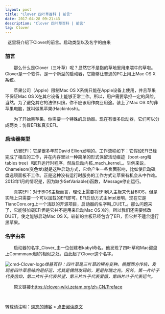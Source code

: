 ```yaml
---
layout: post
title: "Clover 四叶草百科 | 前言"
date: 2017-04-28 09:21:43 
description: "Clover 四叶草百科 | 前言"
tag: Clover
---
```



  这里将介绍下Clover的前言。启动类型以及名字的由来
     

### 前言

　　那么什么是Clover（三叶草）呢？显然它不是指的草地里用来喂牛的草啦。Clover是一个软件，是一个新型的启动器，它能够让普通的PC上用上Mac OS X系统。

　　苹果公司（Apple）限制Mac OS X系统只能在Apple设备上使用，并且苹果不保证Mac OS X在其它设备上能够正常工作。所以，用户需要承担一定的风险。当然，为了避免其它的法律纠纷，你不应该用作商业用途。装上了Mac OS X的非苹果电脑，就叫做黑苹果(Hackintosh)。

　　为了开始黑苹果，你需要一个特殊的启动器。现在有很多启动器，它们可以分成两类：仿冒EFI和真实EFI。

### 启动器类型

　　仿冒EFI：它是很多年前David Ellion发明的。工作流程如下：它假设EFI已经完成了相应的工作，并在内存里以一种简单的形式保留活动痕迹（boot-arg和tables tree）和EFI运行时程序，然后启动内核_mach_kernel_。举例来说，Chameleon(变色龙)就是这种启动方式，它会产生一些负面影响，比如使启动磁盘选项面板不工作。正是这种没有运行时服务的工作方式让苹果有机会从中作难。2013年1月的情况是，因为缺少SetVariable()函数，iMessage停止运行。

　　真实EFI：对于BIOS主板而言，理论上需要将EFI刷入主板来代替BIOS，但是实际上只需要一个可以加载的EFI即可。EFI启动方式由Intel发明，现在它是TianoCore.org上一个活跃的开源项目，启动器的名字叫_DUET_。那么问题来了，它能够加载EFI但是它并不是用来启动Mac OS X的。所以我们还需要修改DUET，使之能够启动Mac OS X。较新的主板已经包含了EFI，但它并不适合运行黑苹果。

### 名字由来

　　启动器的名字_Clover_由一位创建者kabyl命名。他发现了四叶草和Mac键盘上Commmand键的相似之处，由此起了Clover这个名字。

![cmd-Clover-logo](/images/posts/Clover-logo/logo.jpg)*维基百科：四叶草是三叶草的稀有变种。根据西方传统，发现者四叶草意味的是好运，尤其是偶然发现的，更是祥瑞之兆。另外，第一片叶子代表信仰，第二片叶子代表希望，第三片叶子代表爱情，第四片叶子代表运气。*




　　原文链接:https://clover-wiki.zetam.org/zh-CN/Preface


<br>

转载请注明：[淡忘的博客](http://alansachin.github.io) » [点击阅读原文](https://alansachin.github.io/2017/04/Clover%E5%9B%9B%E5%8F%B6%E8%8D%89%E7%99%BE%E7%A7%91-%E5%89%8D%E8%A8%80/)

